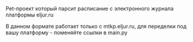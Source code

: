 Pet-проект который парсит расписание с электронного журнала платформы eljur.ru

В данном формате работает только с mtkp.eljur.ru, для переделки под вашу платформу - поменяйте ссылки в main.py
